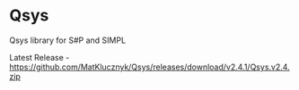 # Qsys
Qsys library for S#P and SIMPL

Latest Release - https://github.com/MatKlucznyk/Qsys/releases/download/v2.4.1/Qsys.v2.4.zip
